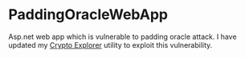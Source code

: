 # PaddingOracleWebApp
Asp.net web app which is vulnerable to padding oracle attack. I have updated my [Crypto Explorer](https://github.com/novogeek/CryptoExplorer) utility to exploit this vulnerability. 
